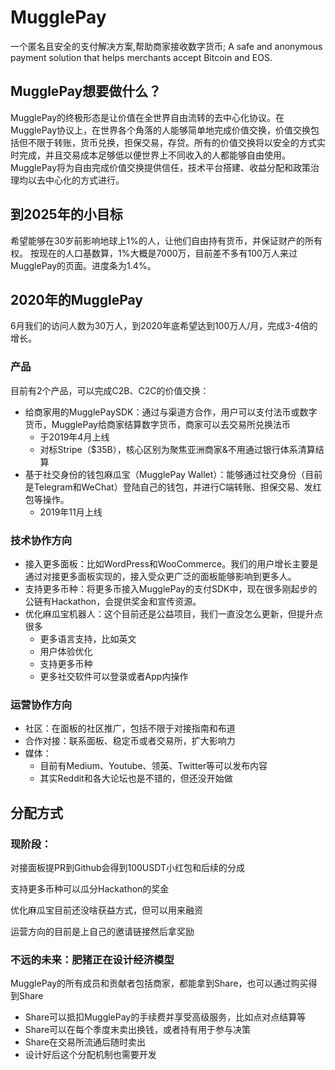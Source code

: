 # MugglePay
一个匿名且安全的支付解决方案,帮助商家接收数字货币; A safe and anonymous payment solution that helps merchants accept Bitcoin and EOS.

## MugglePay想要做什么？

MugglePay的终极形态是让价值在全世界自由流转的去中心化协议。在MugglePay协议上，在世界各个角落的人能够简单地完成价值交换，价值交换包括但不限于转账，货币兑换，担保交易，存贷。所有的价值交换将以安全的方式实时完成，并且交易成本足够低以便世界上不同收入的人都能够自由使用。
MugglePay将为自由完成价值交换提供信任，技术平台搭建、收益分配和政策治理均以去中心化的方式进行。


## 到2025年的小目标

希望能够在30岁前影响地球上1%的人，让他们自由持有货币，并保证财产的所有权。
按现在的人口基数算，1%大概是7000万，目前差不多有100万人来过MugglePay的页面。进度条为1.4%。

## 2020年的MugglePay
6月我们的访问人数为30万人，到2020年底希望达到100万人/月，完成3-4倍的增长。

### 产品
目前有2个产品，可以完成C2B、C2C的价值交换：
 * 给商家用的MugglePaySDK：通过与渠道方合作，用户可以支付法币或数字货币，MugglePay给商家结算数字货币，商家可以去交易所兑换法币
   * 于2019年4月上线
   * 对标Stripe（$35B），核心区别为聚焦亚洲商家&不用通过银行体系清算结算
 * 基于社交身份的钱包麻瓜宝（MugglePay Wallet）：能够通过社交身份（目前是Telegram和WeChat）登陆自己的钱包，并进行C端转账、担保交易、发红包等操作。
   * 2019年11月上线

### 技术协作方向
 * 接入更多面板：比如WordPress和WooCommerce。我们的用户增长主要是通过对接更多面板实现的，接入受众更广泛的面板能够影响到更多人。
 * 支持更多币种：将更多币接入MugglePay的支付SDK中，现在很多刚起步的公链有Hackathon，会提供奖金和宣传资源。
 * 优化麻瓜宝机器人：这个目前还是公益项目，我们一直没怎么更新，但提升点很多
   * 更多语言支持，比如英文
   * 用户体验优化
   * 支持更多币种
   * 更多社交软件可以登录或者App内操作


### 运营协作方向
 * 社区：在面板的社区推广，包括不限于对接指南和布道
 * 合作对接：联系面板、稳定币或者交易所，扩大影响力
 * 媒体：
   * 目前有Medium、Youtube、领英、Twitter等可以发布内容
   * 其实Reddit和各大论坛也是不错的，但还没开始做

## 分配方式
### 现阶段：
对接面板提PR到Github会得到100USDT小红包和后续的分成

支持更多币种可以瓜分Hackathon的奖金

优化麻瓜宝目前还没啥获益方式，但可以用来融资

运营方向的目前是上自己的邀请链接然后拿奖励

### 不远的未来：肥猪正在设计经济模型
MugglePay的所有成员和贡献者包括商家，都能拿到Share，也可以通过购买得到Share
 * Share可以抵扣MugglePay的手续费并享受高级服务，比如点对点结算等
 * Share可以在每个季度末卖出换钱，或者持有用于参与决策
 * Share在交易所流通后随时卖出
 * 设计好后这个分配机制也需要开发

